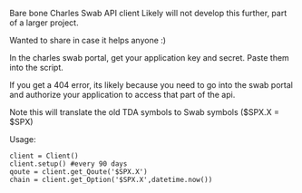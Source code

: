 Bare bone Charles Swab API client
Likely will not develop this further, part of a larger project.

Wanted to share in case it helps anyone :)

In the charles swab portal, get your application key and secret.
Paste them into the script.

If you get a 404 error, its likely because you need to go into the swab portal and authorize your application to access that part of the api.

Note this will translate the old TDA symbols to Swab symbols ($SPX.X = $SPX)

Usage:
```
client = Client()
client.setup() #every 90 days
qoute = client.get_Qoute('$SPX.X')
chain = client.get_Option('$SPX.X',datetime.now())
```
